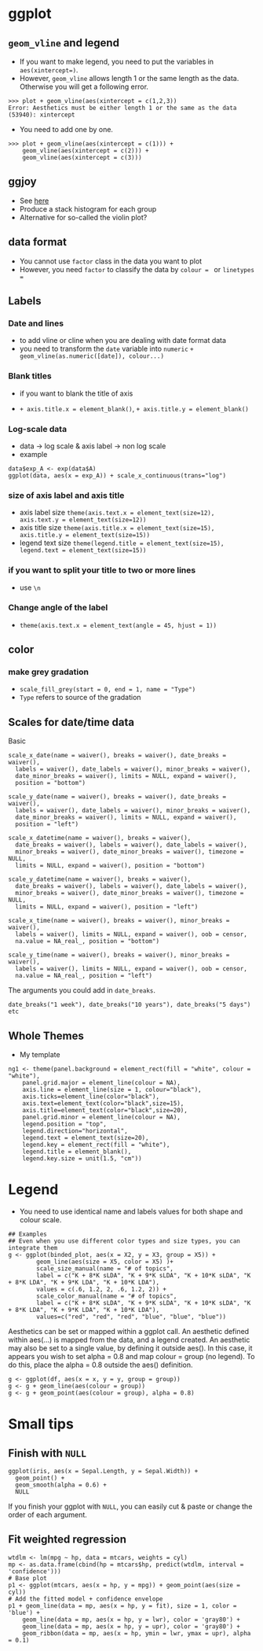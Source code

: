 # ggplot
## `geom_vline` and legend
* If you want to make legend, you need to put the variables in `aes(xintercept=)`.
* However, `geom_vline` allows length 1 or the same length as the data. Otherwise you will get a following error.
```
>>> plot + geom_vline(aes(xintercept = c(1,2,3))
Error: Aesthetics must be either length 1 or the same as the data (53940): xintercept
```
* You need to add one by one.
```
>>> plot + geom_vline(aes(xintercept = c(1))) + 	
	geom_vline(aes(xintercept = c(2))) + 
    geom_vline(aes(xintercept = c(3)))
```
 

## ggjoy
* See [here](https://simplystatistics.org/2017/07/13/the-joy-of-no-more-violin-plots/)
* Produce a stack histogram for each group
* Alternative for so-called the violin plot?

## data format
* You cannot use `factor` class in the data you want to plot
* However, you need `factor` to classify the data by `colour = ` or `linetypes = `

## Labels
### Date and lines
* to add vline or cline when you are dealing with date format data
* you need to transform the `date` variable into `numeric`
`+ geom_vline(as.numeric([date]), colour...)`

###  Blank titles
* if you want to blank the title of axis

* `+ axis.title.x = element_blank()`,  `+ axis.title.y = element_blank()`

### Log-scale data
* data -> log scale & axis label -> non log scale
* example
```
data$exp_A <- exp(data$A)
ggplot(data, aes(x = exp_A)) + scale_x_continuous(trans="log")
```

### size of axis label and axis title
* axis label size
`theme(axis.text.x = element_text(size=12), axis.text.y = element_text(size=12))`
* axis title size
`theme(axis.title.x = element_text(size=15), axis.title.y = element_text(size=15))` 
* legend text size
`theme(legend.title = element_text(size=15), legend.text = element_text(size=15))`

### if you want to split your title to two or more lines
* use `\n`

### Change angle of the label
* `theme(axis.text.x = element_text(angle = 45, hjust = 1))`

## color 
### make grey gradation
* `scale_fill_grey(start = 0, end = 1, name = "Type")`
* `Type` refers to source of the gradation

## Scales for date/time data
Basic

```
scale_x_date(name = waiver(), breaks = waiver(), date_breaks = waiver(),
  labels = waiver(), date_labels = waiver(), minor_breaks = waiver(),
  date_minor_breaks = waiver(), limits = NULL, expand = waiver(),
  position = "bottom")

scale_y_date(name = waiver(), breaks = waiver(), date_breaks = waiver(),
  labels = waiver(), date_labels = waiver(), minor_breaks = waiver(),
  date_minor_breaks = waiver(), limits = NULL, expand = waiver(),
  position = "left")

scale_x_datetime(name = waiver(), breaks = waiver(),
  date_breaks = waiver(), labels = waiver(), date_labels = waiver(),
  minor_breaks = waiver(), date_minor_breaks = waiver(), timezone = NULL,
  limits = NULL, expand = waiver(), position = "bottom")

scale_y_datetime(name = waiver(), breaks = waiver(),
  date_breaks = waiver(), labels = waiver(), date_labels = waiver(),
  minor_breaks = waiver(), date_minor_breaks = waiver(), timezone = NULL,
  limits = NULL, expand = waiver(), position = "left")

scale_x_time(name = waiver(), breaks = waiver(), minor_breaks = waiver(),
  labels = waiver(), limits = NULL, expand = waiver(), oob = censor,
  na.value = NA_real_, position = "bottom")

scale_y_time(name = waiver(), breaks = waiver(), minor_breaks = waiver(),
  labels = waiver(), limits = NULL, expand = waiver(), oob = censor,
  na.value = NA_real_, position = "left")

```
The arguments you could add in `date_breaks`.

```
date_breaks("1 week"), date_breaks("10 years"), date_breaks("5 days") etc
```

## Whole Themes
* My template

```
ng1 <- theme(panel.background = element_rect(fill = "white", colour = "white"), 
	panel.grid.major = element_line(colour = NA), 
	axis.line = element_line(size = 1, colour="black"), 
	axis.ticks=element_line(color="black"), 
	axis.text=element_text(color="black",size=15), 
	axis.title=element_text(color="black",size=20), 
	panel.grid.minor = element_line(colour = NA), 
	legend.position = "top", 
	legend.direction="horizontal", 
	legend.text = element_text(size=20), 
	legend.key = element_rect(fill = "white"), 
	legend.title = element_blank(),
	legend.key.size = unit(1.5, "cm"))
```

# Legend
* You need to use identical name and labels values for both shape and colour scale.

```
## Examples
## Even when you use different color types and size types, you can integrate them
g <- ggplot(binded_plot, aes(x = X2, y = X3, group = X5)) + 
		geom_line(aes(size = X5, color = X5) )+ 
		scale_size_manual(name = "# of topics", 
		label = c("K + 8*K sLDA", "K + 9*K sLDA", "K + 10*K sLDA", "K + 8*K LDA", "K + 9*K LDA", "K + 10*K LDA"),
		values = c(.6, 1.2, 2, .6, 1.2, 2)) +
		scale_color_manual(name = "# of topics", 
		label = c("K + 8*K sLDA", "K + 9*K sLDA", "K + 10*K sLDA", "K + 8*K LDA", "K + 9*K LDA", "K + 10*K LDA"), 
		values=c("red", "red", "red", "blue", "blue", "blue"))
```

Aesthetics can be set or mapped within a ggplot call.
An aesthetic defined within aes(...) is mapped from the data, and a legend created. An aesthetic may also be set to a single value, by defining it outside aes(). In this case, it appears you wish to set alpha = 0.8 and map colour = group (no legend).
To do this, place the alpha = 0.8 outside the aes() definition.

```
g <- ggplot(df, aes(x = x, y = y, group = group))
g <- g + geom_line(aes(colour = group))
g <- g + geom_point(aes(colour = group), alpha = 0.8)
```

# Small tips
## Finish with `NULL`

```
ggplot(iris, aes(x = Sepal.Length, y = Sepal.Width)) +
  geom_point() +
  geom_smooth(alpha = 0.6) +
  NULL
```

If you finish your ggplot with `NULL`, you can easily cut & paste or change the order of each argument.

## Fit weighted regression

```
wtdlm <- lm(mpg ~ hp, data = mtcars, weights = cyl)
mp <- as.data.frame(cbind(hp = mtcars$hp, predict(wtdlm, interval = 'confidence')))
# Base plot
p1 <- ggplot(mtcars, aes(x = hp, y = mpg)) + geom_point(aes(size = cyl))
# Add the fitted model + confidence envelope
p1 + geom_line(data = mp, aes(x = hp, y = fit), size = 1, color = 'blue') +
	geom_line(data = mp, aes(x = hp, y = lwr), color = 'gray80') +
	geom_line(data = mp, aes(x = hp, y = upr), color = 'gray80') +
	geom_ribbon(data = mp, aes(x = hp, ymin = lwr, ymax = upr), alpha = 0.1)
```

## 